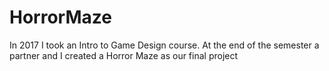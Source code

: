 # HorrorMaze
In 2017 I took an Intro to Game Design course. At the end of the semester a partner and I created a Horror Maze as our final project
